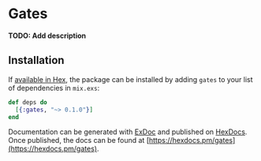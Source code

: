 # Gates

**TODO: Add description**

## Installation

If [available in Hex](https://hex.pm/docs/publish), the package can be installed
by adding `gates` to your list of dependencies in `mix.exs`:

```elixir
def deps do
  [{:gates, "~> 0.1.0"}]
end
```

Documentation can be generated with [ExDoc](https://github.com/elixir-lang/ex_doc)
and published on [HexDocs](https://hexdocs.pm). Once published, the docs can
be found at [https://hexdocs.pm/gates](https://hexdocs.pm/gates).

